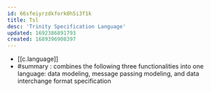 ```yaml
---
id: 66sfeiyrzdkfork0h5i3f1k
title: Tsl
desc: 'Trinity Specification Language'
updated: 1692386891793
created: 1689396908397
---
```


- [[c.language]]
- #summary : combines the following three functionalities into one language: data modeling, message passing modeling, and data interchange format specification